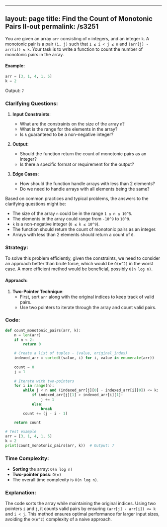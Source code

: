
---
layout: page
title:  Find the Count of Monotonic Pairs II-out
permalink: /s3251
---

You are given an array `arr` consisting of `n` integers, and an integer `k`. A monotonic pair is a pair `(i, j)` such that `1 ≤ i < j ≤ n` and `(arr[j] - arr[i]) ≤ k`. Your task is to write a function to count the number of monotonic pairs in the array.

#### Example:
```python
arr = [3, 1, 4, 1, 5]
k = 2
```
Output: `7`

### Clarifying Questions:

1. **Input Constraints**:
    - What are the constraints on the size of the array `n`?
    - What is the range for the elements in the array?
    - Is `k` guaranteed to be a non-negative integer?

2. **Output**:
    - Should the function return the count of monotonic pairs as an integer?
    - Is there a specific format or requirement for the output?

3. **Edge Cases**:
    - How should the function handle arrays with less than 2 elements?
    - Do we need to handle arrays with all elements being the same?

Based on common practices and typical problems, the answers to the clarifying questions might be:
- The size of the array `n` could be in the range `1 ≤ n ≤ 10^5`.
- The elements in the array could range from `-10^9` to `10^9`.
- `k` is a non-negative integer (`0 ≤ k ≤ 10^9`).
- The function should return the count of monotonic pairs as an integer.
- Arrays with less than 2 elements should return a count of `0`.

### Strategy:

To solve this problem efficiently, given the constraints, we need to consider an approach better than brute force, which would be `O(n^2)` in the worst case. A more efficient method would be beneficial, possibly `O(n log n)`.

#### Approach:

1. **Two-Pointer Technique**:
    - First, sort `arr` along with the original indices to keep track of valid pairs.
    - Use two pointers to iterate through the array and count valid pairs.

### Code:

```python
def count_monotonic_pairs(arr, k):
    n = len(arr)
    if n < 2:
        return 0

    # Create a list of tuples - (value, original_index)
    indexed_arr = sorted((value, i) for i, value in enumerate(arr))
    
    count = 0
    j = 1
    
    # Iterate with two-pointers
    for i in range(n):
        while j < n and (indexed_arr[j][0] - indexed_arr[i][0]) <= k:
            if indexed_arr[j][1] > indexed_arr[i][1]:
                j += 1
            else:
                break
        count += (j - i - 1)
        
    return count

# Test example
arr = [3, 1, 4, 1, 5]
k = 2
print(count_monotonic_pairs(arr, k))  # Output: 7
```

### Time Complexity:

- **Sorting** the array: `O(n log n)`
- **Two-pointer pass**: `O(n)`
- The overall time complexity is `O(n log n)`.

### Explanation:

The code sorts the array while maintaining the original indices. Using two pointers `i` and `j`, it counts valid pairs by ensuring `(arr[j] - arr[i]) <= k` and `i < j`. This method ensures optimal performance for larger input sizes, avoiding the `O(n^2)` complexity of a naive approach.
